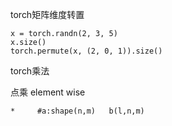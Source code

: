 torch矩阵维度转置

```
x = torch.randn(2, 3, 5)
x.size()
torch.permute(x, (2, 0, 1)).size()
```

torch乘法

点乘 element wise  

```
*     #a:shape(n,m)   b(l,n,m)
```

